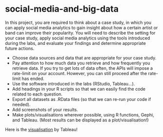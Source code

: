 # social-media-and-big-data
In this project, you are required to think about a case study, in which you can apply social media analytics to gain insight about how a certain artist or band can improve their popularity. You will need to describe the setting for your case study, apply social media analytics using the tools introduced during the labs, and evaluate your findings and determine appropriate future actions.

- Choose data sources and data that are appropriate for your case study.
- Pay attention to how much data you retrieve and how frequently you retrieve data. If you try to get lots of data often, the APIs will impose a rate-limit on your account. However, you can still proceed after the rate-limit has ended.
- Use the software introduced in the labs (RStudio, Tableau…).
- Add headings in your R scripts so that we can easily find the code related to each question.
- Export all datasets as .RData files (so that we can re-run your code if needed).
- Add screenshots of your results.
- Make plots/visualisations wherever possible, using R functions, Gephi, and Tableau. (Most results can be displayed as a plot/visualisation!)

Here is the [visualisation](https://public.tableau.com/app/profile/man.jin/viz/milestone3_dashboard/Dashboard1) by Tableau!
